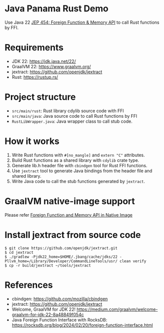Java Panama Rust Demo
===================

Use Java 22 [JEP 454: Foreign Function & Memory API](https://openjdk.org/jeps/454) to call Rust functions by FFI.

# Requirements

* JDK 22: https://jdk.java.net/22/
* GraalVM 22: https://www.graalvm.org/
* jextract: https://github.com/openjdk/jextract
* Rust: https://rustup.rs/

# Project structure

* `src/main/rust`: Rust library cdylib source code with FFI
* `src/main/java`: Java source code to call Rust functions by FFI
* `RustLibWrapper.java`: Java wrapper class to call stub code.

# How it works

1. Write Rust functions with `#[no_mangle]` and `extern "C"` attributes.
2. Build Rust functions as a shared library with `cdylib` crate type.
3. Generate lib.h header file with `cbindgen` tool for Rust FFI functions.
4. Use `jextract` tool to generate Java bindings from the header file and shared library.
5. Write Java code to call the stub functions generated by `jextract`.

# GraalVM native-image support

Please refer [Foreign Function and Memory API in Native Image](https://www.graalvm.org/latest/reference-manual/native-image/native-code-interoperability/foreign-interface/)

# Install jextract from source code

```shell
$ git clone https://github.com/openjdk/jextract.git
$ cd jextract
$ ./gradlew -Pjdk22_home=$HOME/.jbang/cache/jdks/22 -Pllvm_home=/Library/Developer/CommandLineTools/usr/ clean verify
$ cp -r build/jextract ~/tools/jextract
```

# References
            
* cbindgen: https://github.com/mozilla/cbindgen
* jextract: https://github.com/openjdk/jextract
* Welcome, GraalVM for JDK 22! https://medium.com/graalvm/welcome-graalvm-for-jdk-22-8a48849f054c
* Java Foreign Function Interface with RocksDB: https://rocksdb.org/blog/2024/02/20/foreign-function-interface.html
